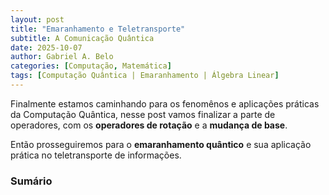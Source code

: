 ```yaml
---
layout: post
title: "Emaranhamento e Teletransporte"
subtitle: A Comunicação Quântica
date: 2025-10-07
author: Gabriel A. Belo
categories: [Computação, Matemática]
tags: [Computação Quântica | Emaranhamento | Álgebra Linear]
---
```


Finalmente estamos caminhando para os fenomênos e aplicações práticas da Computação Quântica, nesse post vamos finalizar a parte de operadores, com os **operadores de rotação** e a **mudança de base**.

Então prosseguiremos para o **emaranhamento quântico** e sua aplicação prática no teletransporte de informações.

### Sumário

